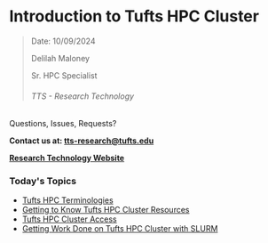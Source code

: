 # Introduction to Tufts HPC Cluster



>Date: 10/09/2024
>
>Delilah Maloney
>
>Sr. HPC Specialist
>
>###### TTS - Research Technology



Questions, Issues, Requests? 

**Contact us at: tts-research@tufts.edu**

**[Research Technology Website](https://it.tufts.edu/researchtechnology.tufts.edu)**


### Today's Topics
- [Tufts HPC Terminologies](https://tuftsdatalab.github.io/tuftsWorkshops/2024_workshops/2024_bioinformatics101/Intro2HPC/00_Tufts_HPC_Terminologies/)
- [Getting to Know Tufts HPC Cluster Resources](https://tuftsdatalab.github.io/tuftsWorkshops/2024_workshops/2024_bioinformatics101/Intro2HPC/01_Getting_to_Know_Tufts_HPC_Cluster_Resources/)
- [Tufts HPC Cluster Access](https://tuftsdatalab.github.io/tuftsWorkshops/2024_workshops/2024_bioinformatics101/Intro2HPC/02_Tufts_HPC_Cluster_Access/)
- [Getting Work Done on Tufts HPC Cluster with SLURM](https://tuftsdatalab.github.io/tuftsWorkshops/2024_workshops/2024_bioinformatics101/Intro2HPC/03_Getting_Work_Done_on_Tufts_HPC_Cluster_with_SLURM/)

